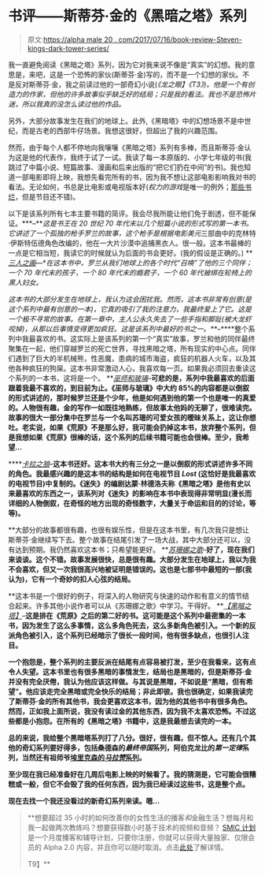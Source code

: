 # 书评——斯蒂芬·金的《黑暗之塔》系列

> 原文:[https://alpha male 20 . com/2017/07/16/book-review-Steven-kings-dark-tower-series/](https://alphamale20.com/2017/07/16/book-review-steven-kings-dark-tower-series/)

我一直避免阅读《黑暗之塔》系列，因为它对我来说不像是“真实”的幻想。我的意思是，来吧，这是一个恐怖的家伙(斯蒂芬·金)写的，而不是一个幻想的家伙。不是反对斯蒂芬·金，我之前读过他的一部奇幻小说(*《龙之眼】《T3》)。他是一个有创造力的作家，但他的许多故事似乎缺乏好的结局；只是我的看法。我也不是恐怖片迷，所以我真的没怎么读过他的作品。*

另外，大部分故事发生在我们的地球上。此外,《黑暗塔》中的幻想场景不是中世纪，而是古老的西部牛仔场景。我想这很好，但超出了我的兴趣范围。

然而，由于每个人都不停地向我嚷嚷《黑暗之塔》系列有多棒，而且斯蒂芬·金认为这是他的代表作，我终于试了一试。我读了每一本原版的、小学七年级的书(我跳过了中篇小说、短篇故事、漫画和后来出版的“把它们扔在中间”的书)。我也知道一部电影即将上映，我想先看完所有的书，因为我不想让这部电影影响我对书的看法。无论如何，书总是比电影或电视版本好(*权力的游戏*是唯一的例外；[那些书烂](https://calebjonesblog.com/books-ive-been-reading-lately-part-one/)，但是节目还不错)。

以下是该系列所有七本主要书籍的简评。我会尽我所能让他们免于剧透，但不能保证。**[](https://www.amazon.com/gp/product/1501143514/ref=as_li_tl?ie=UTF8&tag=theblacblog-20&camp=1789&creative=9325&linkCode=as2&creativeASIN=1501143514&linkId=66ab692b9afb85a11cd450eee2b1f17c)*–****这是书王在 20 世纪 70 年代末以几个短篇小说的形式写的第一本书。它讲述了一个孤独的枪手罗兰的故事，这个枪手是根据电影*美元*三部曲中的克林特·伊斯特伍德角色改编的，他在一大片沙漠中追捕黑衣人。很一般。这本书最棒的一点是它相当短，我读它的时候就认为后面的书会更好。(我的假设是正确的。) **[*三人之画*](https://www.amazon.com/gp/product/1501143530/ref=as_li_tl?ie=UTF8&tag=theblacblog-20&camp=1789&creative=9325&linkCode=as2&creativeASIN=1501143530&linkId=17ced9c6098fe866adf17cf73f97f223)—**在这本书中，罗兰从我们地球上的各个时代“召唤”了他的三个同伴；一个 70 年代末的孩子，一个 80 年代末的瘾君子，一个 60 年代被绑在轮椅上的黑人妇女。*

*这本书的大部分发生在地球上，我认为这会困扰我。然而，这本书非常有创意(是这个系列中最有创意的一本)，它真的吸引了我的注意力，我最终爱上了它。这是一个极不寻常的故事。在第一章中，主人公永久失去了一些手指和脚趾(被大龙虾咬掉)，从那以后事情变得更加疯狂。这是该系列中最好的书之一。**[](https://www.amazon.com/gp/product/1501143549/ref=as_li_tl?ie=UTF8&tag=theblacblog-20&camp=1789&creative=9325&linkCode=as2&creativeASIN=1501143549&linkId=8b57b53f0db58923391b6f21f0e9e79d)*–****整个系列中我最喜欢的书。这实际上是该系列的第一个“真实”故事，罗兰和他的同伴最终聚集在一起，他们穿越罗兰的死亡世界，寻找黑暗之塔，所有现实的中心点。同伴们遇到了巨大的半机械熊，性恶魔，患病的城市海盗，疯狂的机器人火车，以及其他各种疯狂的狗屎。这本书非常激动人心，我喜欢每一页。如果我必须回去重读这个系列的一本书，这将是一个。 **[*巫师和玻璃*](https://www.amazon.com/gp/product/1501143557/ref=as_li_tl?ie=UTF8&tag=theblacblog-20&camp=1789&creative=9325&linkCode=as2&creativeASIN=1501143557&linkId=358c66c301d9167c9977a968e1b2a8b2)–**可悲的是，系列中我最喜欢的后面跟着我最不喜欢的，到目前为止。《巫师与玻璃》中大约 85%的内容都是以倒叙的形式讲述的，那时候罗兰还是个少年，他是如何遇到他的第一个也是唯一的真爱的。人物很有趣，金的写作一如既往地熟练，但故事太他妈的无聊了，很难读完。故事的很大一部分集中在罗兰与一个名叫苏珊的可爱女孩的暧昧关系上，这让你想吐。老实说，如果《荒原》不是那么好，我可能会扔掉这本书，放弃整个系列，但是我想如果《荒原》很棒的话，这个系列的后续书籍可能也会很棒。至少，我希望…**

****[*卡拉之狼*](https://www.amazon.com/gp/product/0743251628/ref=as_li_tl?ie=UTF8&tag=theblacblog-20&camp=1789&creative=9325&linkCode=as2&creativeASIN=0743251628&linkId=183d6b2e6b7bc1521ecf643107d9f09a)–**这本书还好。这本书大约有三分之一是以倒叙的形式讲述许多不同的角色。我最感兴趣的是这本书的结构是如何在电视节目 *Lost* (这恰好是我最喜欢的电视节目)中复制的。《迷失》的编剧达蒙·林德洛夫称《黑暗之塔》是他有史以来最喜欢的东西之一，该系列对《迷失》的影响在本书中表现得非常明显(漫长而详细的人物倒叙，在奇怪的地方出现的奇怪数字，大量关于命运和目的的讨论，等等)。**

**大部分的故事都很有趣，也很有娱乐性，但是在这本书里，有几次我只是想让斯蒂芬·金继续写下去。整个故事在结尾引发了一场大战，其中大部分还可以，没有达到预期。我仍然喜欢这本书；只希望能更好。 **[*苏珊娜之歌*](https://www.amazon.com/gp/product/0743254554/ref=as_li_tl?ie=UTF8&tag=theblacblog-20&camp=1789&creative=9325&linkCode=as2&creativeASIN=0743254554&linkId=b4b892d7989243f0e4e76abd578b66d0)–**好了，现在我们来谈谈。这个不错。故事发展很快，总是很有趣。大部分发生在地球上，我以为我不会喜欢，但又一次我很高兴地被证明是错误的。这也是七部书中最短的一部(我认为)，它有一个奇妙的扣人心弦的结局。**

**这本书是一个很好的例子，将深入的人物研究与快速的动作和有意义的情节结合起来。许多其他小说作者可以从《苏珊娜之歌》中学习。干得好。 **[*【黑暗之塔】*](https://www.amazon.com/gp/product/0743254562/ref=as_li_tl?ie=UTF8&tag=theblacblog-20&camp=1789&creative=9325&linkCode=as2&creativeASIN=0743254562&linkId=da959d02ffc55fb790b3fcd9cec9a717)–**这是排在《荒原》之后的第二好的书。这可能是这个系列中最密集的一本书，因为发生了这么多事情，这么多角色死去，这么多新角色被引入。一个新的反派角色被引入，这个系列已经暗示了很长一段时间，他有很多缺点，也很引人注目。**

**一个抱怨是，整个系列的主要反派在结尾有点容易被打发，至少在我看来，这有点令人失望。这本书里也有很多黑暗的事情发生，结局也是黑暗的，但是斯蒂芬·金并没有完全厌倦，我认为他应该这样做。与其说是黑暗，不如说是“黑暗，但有希望”。他应该走完全黑暗或完全快乐的结局；非此即彼。我也很确定，如果我读完了斯蒂芬·金的所有其他书，我会更喜欢这本书，因为他的其他书中有很多角色。然而，正如我上面所说，我没有读过金的其他东西，因为我不太喜欢恐怖。不过这些都是小抱怨。在所有的《黑暗之塔》书籍中，这是我最想去读完的一本。**

**总的来说，我给整个黑暗塔系列打了八分。很好，很有趣，但不惊人。还有几个其他的奇幻系列要好得多，包括桑德森的*最终帝国*系列，阿伯克龙比的*第一定律*系列，当然还有祖师爷[埃里克森的*马拉赞*系列](https://calebjonesblog.com/malazan-book-of-the-fallen-final-review/)。**

**至少现在我已经准备好在几周后电影上映的时候看了。我的猜测是，它可能会很糟糕或一般，但它不会毁了我的任何东西，因为我已经读过这些书，这是整个点。**

**现在去找一个我还没看过的新奇幻系列来读。嗯…**

> **想要超过 35 小时的如何改善你的女性生活的播客*和*金融生活？想每月和我一起做两次教练吗？想要获得数小时基于技术的视频和音频？ [SMIC 计划](https://alphamale20.kartra.com/page/vIL17)是一个月度播客和辅导计划，只要你注册，你就可以获得大量独家、仅限会员的 Alpha 2.0 内容，并且你可以随时取消。点击[此处](https://alphamale20.kartra.com/page/vIL17)了解详情。
> 
> T9】**